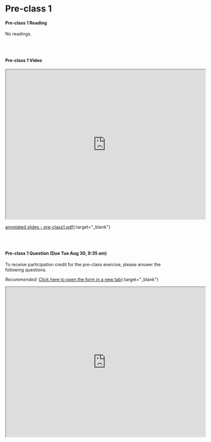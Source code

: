 # Pre-class 1

#### Pre-class 1 Reading
No readings.

<br>
<br>

#### Pre-class 1 Video

<iframe src="https://drive.google.com/file/d/1qraiqpIb7tZeGJCUQH2FkXTYuyrhK0Hm/preview" width="640" height="480" allowfullscreen>
</iframe>

[annotated slides - pre-class1.pdf](https://drive.google.com/file/d/1eLjxM5TyIWiJ0FHK_dWfAg7GWbdBTMtI/view?usp=sharing){:target="_blank"}

<br>
<br>

#### Pre-class 1 Question (Due Tue Aug 30, 9:35 am)

To receive participation credit for the pre-class exercise, please answer the following questions.

*Recommended*: [Click here to open the form in a new tab](https://forms.gle/XzjgekSVWpCHVnvE6){:target="_blank"}
<iframe src="https://docs.google.com/forms/d/e/1FAIpQLScAKjdsWDmbdubNXoFtn3xvX8IaHSdqRWMzKB8HxcwnbFYDqg/viewform?embedded=true" width="640" height="480" frameborder="20" marginheight="0" marginwidth="0">Loading…
</iframe>

<br>



